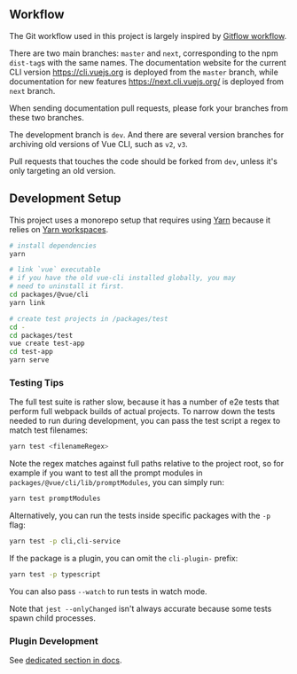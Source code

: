 ## Workflow

The Git workflow used in this project is largely inspired by [Gitflow workflow](https://www.atlassian.com/git/tutorials/comparing-workflows/gitflow-workflow).

There are two main branches: `master` and `next`, corresponding to the npm `dist-tag`s with the same names.
The documentation website for the current CLI version <https://cli.vuejs.org> is deployed from the `master` branch, while documentation for new features <https://next.cli.vuejs.org/> is deployed from `next` branch.

When sending documentation pull requests, please fork your branches from these two branches.

The development branch is `dev`.
And there are several version branches for archiving old versions of Vue CLI, such as `v2`, `v3`.

Pull requests that touches the code should be forked from `dev`, unless it's only targeting an old version.

## Development Setup

This project uses a monorepo setup that requires using [Yarn](https://yarnpkg.com) because it relies on [Yarn workspaces](https://yarnpkg.com/blog/2017/08/02/introducing-workspaces/).

``` sh
# install dependencies
yarn

# link `vue` executable
# if you have the old vue-cli installed globally, you may
# need to uninstall it first.
cd packages/@vue/cli
yarn link

# create test projects in /packages/test
cd -
cd packages/test
vue create test-app
cd test-app
yarn serve
```

### Testing Tips

The full test suite is rather slow, because it has a number of e2e tests that perform full webpack builds of actual projects. To narrow down the tests needed to run during development, you can pass the test script a regex to match test filenames:

``` sh
yarn test <filenameRegex>
```

Note the regex matches against full paths relative to the project root, so for example if you want to test all the prompt modules in `packages/@vue/cli/lib/promptModules`, you can simply run:

``` sh
yarn test promptModules
```

Alternatively, you can run the tests inside specific packages with the `-p` flag:

``` sh
yarn test -p cli,cli-service
```

If the package is a plugin, you can omit the `cli-plugin-` prefix:

``` sh
yarn test -p typescript
```

You can also pass `--watch` to run tests in watch mode.

Note that `jest --onlyChanged` isn't always accurate because some tests spawn child processes.

### Plugin Development

See [dedicated section in docs](https://github.com/vuejs/vue-cli/blob/dev/docs/dev-guide/plugin-dev.md).
